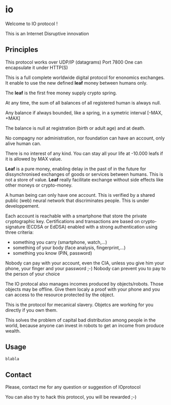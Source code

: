 # io
Welcome to IO protocol !

This is an Internet Disruptive innovation 

## Principles 

This protocol works over UDP/IP (datagrams) Port 7800
One can encapsulate it under HTTP(S)

This is a full complete worldwide digital protocol for enonomics exchanges.
It enable to use the new defined **leaf** money between humans only.

The **leaf** is the first free money supply crypto spring.

At any time, the sum of all balances of all registered human is always null.

Any balance if always bounded, like a spring, in a symetric interval [-MAX, +MAX]

The balance is null at registration (birth or adult age) and at death.

No compagny nor administration, nor foundation can have an account, only alive human can.

There is no interest of any kind. You can stay all your life at -10.000 leafs if it is allowed by MAX value.

**Leaf** is a pure money, enabling delay in the past of in the future for dissynchronised exchanges of goods or services between humans. This is not a store of value. **Leaf** really facilitate exchange without side effects like other moneys or crypto-money.

A human being can only have one account. This is verified by a shared public (web) neural network that discriminates people. This is under developpement.

Each account is reachable with a smartphone that store the private cryptographic key. Certifications and transactions are based on crypto-signature (ECDSA or EdDSA) enabled with a strong authentication using three criteria:
- something you carry (smartphone, watch,...)
- something of your body (face analysis, fingerprint,...)
- something you know (PIN, password)

Nobody can pay with your account, even the CIA, unless you give him your phone, your finger and your password ;-)
Nobody can prevent you to pay to the person of your choice

The IO protocal also manages incomes produced by objects/robots.
Those objects may be offline. Give them localy a proof with your phone and you can access to the resource protected by the object. 

This is the protocol for mecanical slavery. Objetcs are working for you directly if you own them.

This solves the problem of capital bad distribution among people in the world, because anyone can invest in robots to get an income from produce wealth.

## Usage

```python
blabla
```

## Contact

Please, contact me for any question or suggestion of IOprotocol

You can also try to hack this protocol, you will be rewarded ;-)

